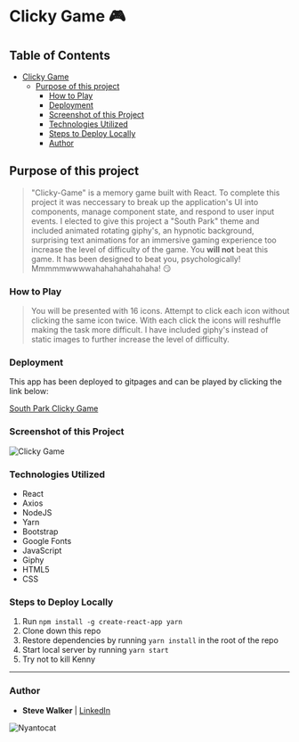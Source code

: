 # Clicky Game :video_game:

## Table of Contents

- [Clicky Game](#clicky-game)
    - [Purpose of this project](#purpose-of-this-project)
        - [How to Play](#how-to-play)
        - [Deployment](#deployment)
        - [Screenshot of this Project](#screenshot-of-this-project)
        - [Technologies Utilized](#technologies-utilized)
        - [Steps to Deploy Locally](#steps-to-deploy-locally)
        - [Author](#author)

## Purpose of this project

>"Clicky-Game" is a memory game built with React. To complete this project it was neccessary to break up the application's UI into components, manage component state, and respond to user input events. I elected to give this project a "South Park" theme and included animated rotating giphy's, an hypnotic background, surprising text animations for an immersive gaming experience too increase the level of difficulty of the game. You **will not** beat this game. It has been designed to beat you, psychologically! Mmmmmwwwwahahahahahahaha! :smirk:

### How to Play

>You will be presented with 16 icons. Attempt to click each icon without clicking the same icon twice. With each click the icons will reshuffle making the task more difficult. I have included giphy's instead of static images to further increase the level of difficulty.

### Deployment

This app has been deployed to gitpages and can be played by clicking the link below:

[South Park Clicky Game](https://github.com/captnwalker/Clicky-Game.com/ "Clicky-Game")

### Screenshot of this Project

![Clicky Game](https://raw.github.com/captnwalker/Clicky-Game/master/screenshot/screenshot1.gif "Clicky Game")

### Technologies Utilized

* React
* Axios
* NodeJS
* Yarn
* Bootstrap
* Google Fonts
* JavaScript
* Giphy
* HTML5
* CSS

### Steps to Deploy Locally

1. Run `npm install -g create-react-app yarn`
2. Clone down this repo
3. Restore dependencies by running `yarn install` in the root of the repo
4. Start local server by running `yarn start`
5. Try not to kill Kenny

---

### Author

* **Steve Walker**  | [LinkedIn](https://www.linkedin.com/in/stevelwalker/)

![Nyantocat](https://octodex.github.com/images/nyantocat.gif)
